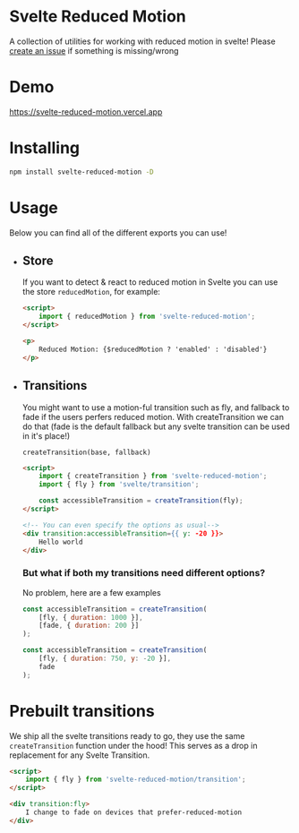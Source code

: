 # Svelte Reduced Motion

A collection of utilities for working with reduced motion in svelte! Please [create an issue](https://github.com/ghostdevv/svelte-reduced-motion/issues/new) if something is missing/wrong

# Demo

https://svelte-reduced-motion.vercel.app

# Installing

```sh
npm install svelte-reduced-motion -D
```

# Usage

Below you can find all of the different exports you can use!

-   ## Store

    If you want to detect & react to reduced motion in Svelte you can use the store `reducedMotion`, for example:

    ```html
    <script>
        import { reducedMotion } from 'svelte-reduced-motion';
    </script>

    <p>
        Reduced Motion: {$reducedMotion ? 'enabled' : 'disabled'}
    </p>
    ```

-   ## Transitions

    You might want to use a motion-ful transition such as fly, and fallback to fade if the users perfers reduced motion. With createTransition we can do that (fade is the default fallback but any svelte transition can be used in it's place!)

    `createTransition(base, fallback)`

    ```html
    <script>
        import { createTransition } from 'svelte-reduced-motion';
        import { fly } from 'svelte/transition';

        const accessibleTransition = createTransition(fly);
    </script>

    <!-- You can even specify the options as usual-->
    <div transition:accessibleTransition={{ y: -20 }}>
        Hello world
    </div>
    ```

    ### But what if both my transitions need different options?

    No problem, here are a few examples

    ```js
    const accessibleTransition = createTransition(
        [fly, { duration: 1000 }],
        [fade, { duration: 200 }]
    );

    const accessibleTransition = createTransition(
        [fly, { duration: 750, y: -20 }],
        fade
    );
    ```

# Prebuilt transitions

We ship all the svelte transitions ready to go, they use the same `createTransition` function under the hood! This serves as a drop in replacement for any Svelte Transition.

```html
<script>
    import { fly } from 'svelte-reduced-motion/transition';
</script>

<div transition:fly>
    I change to fade on devices that prefer-reduced-motion
</div>
```
